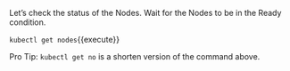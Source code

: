 Let’s check the status of the Nodes. Wait for the Nodes to be in the Ready condition.

`kubectl get nodes`{{execute}}

Pro Tip: `kubectl get no` is a shorten version of the command above.